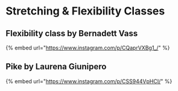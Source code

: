 # Stretching & Flexibility Classes

## Flexibility class by Bernadett Vass

{% embed url="https://www.instagram.com/p/CQaprVXBg1_/" %}

## Pike by Laurena Giunipero

{% embed url="https://www.instagram.com/p/CSS944VpHCI/" %}
